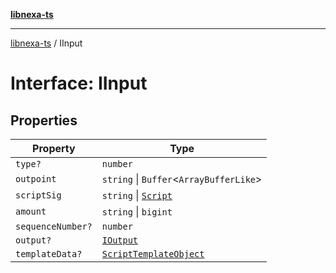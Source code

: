 [**libnexa-ts**](../index.md)

***

[libnexa-ts](../index.md) / IInput

# Interface: IInput

## Properties

| Property | Type |
| ------ | ------ |
| <a id="type"></a> `type?` | `number` |
| <a id="outpoint"></a> `outpoint` | `string` \| `Buffer`\<`ArrayBufferLike`\> |
| <a id="scriptsig"></a> `scriptSig` | `string` \| [`Script`](../classes/Script.md) |
| <a id="amount"></a> `amount` | `string` \| `bigint` |
| <a id="sequencenumber"></a> `sequenceNumber?` | `number` |
| <a id="output"></a> `output?` | [`IOutput`](IOutput.md) |
| <a id="templatedata"></a> `templateData?` | [`ScriptTemplateObject`](ScriptTemplateObject.md) |
